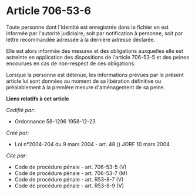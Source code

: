 # Article 706-53-6

Toute personne dont l'identité est enregistrée dans le fichier en est informée par l'autorité judiciaire, soit par
notification à personne, soit par lettre recommandée adressée à la dernière adresse déclarée.

Elle est alors informée des mesures et des obligations auxquelles elle est astreinte en application des dispositions de
l'article 706-53-5 et des peines encourues en cas de non-respect de ces obligations.

Lorsque la personne est détenue, les informations prévues par le présent article lui sont données au moment de sa libération
définitive ou préalablement à la première mesure d'aménagement de sa peine.

**Liens relatifs à cet article**

_Codifié par_:

  - Ordonnance 58-1296 1958-12-23

_Créé par_:

  - Loi n°2004-204 du 9 mars 2004 - art. 48 () JORF 10 mars 2004

_Cité par_:

  - Code de procédure pénale - art. 706-53-5 (V)
  - Code de procédure pénale - art. 706-53-7 (M)
  - Code de procédure pénale - art. R53-8-7 (V)
  - Code de procédure pénale - art. R53-8-9 (V)
